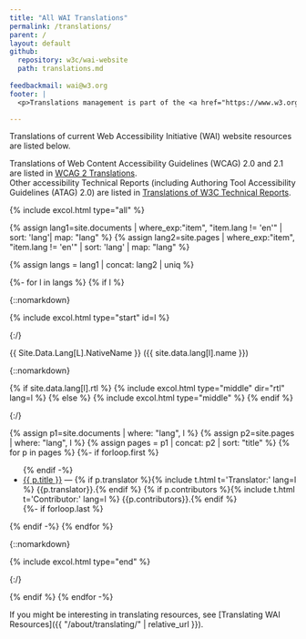 ```yaml
---
title: "All WAI Translations"
permalink: /translations/
parent: /
layout: default
github:
  repository: w3c/wai-website
  path: translations.md
  
feedbackmail: wai@w3.org
footer: |
  <p>Translations management is part of the <a href="https://www.w3.org/WAI/expand-access/">WAI Expanding Access project</a>, funded by the Ford Foundation.</p>

---
```


Translations of current Web Accessibility Initiative (WAI) website resources are listed below.

Translations of Web Content Accessibility Guidelines (WCAG) 2.0 and 2.1 are listed in [WCAG 2 Translations]( https://www.w3.org/WAI/standards-guidelines/wcag/translations/).<br>Other accessibility Technical Reports (including Authoring Tool Accessibility Guidelines (ATAG) 2.0) are listed in [Translations of W3C Technical Reports](https://www.w3.org/Translations/?filter=accessibility). <!-- When ARIA and other key ones are translated, list them here, too. ... if we haven't gotten them integrated in the list below yet. :-) -->

{% include excol.html type="all" %}

{% assign lang1=site.documents | where_exp:"item", "item.lang != 'en'" | sort: 'lang'| map: "lang" %}
{% assign lang2=site.pages | where_exp:"item", "item.lang != 'en'" | sort: 'lang' | map: "lang" %}

{% assign langs = lang1 | concat: lang2 | uniq %}

{%- for l in langs %}
{% if l %}

{::nomarkdown}

{% include excol.html type="start" id=l %}

{:/}

<span lang="{{l}}" bidi="auto" style="text-transform: capitalize;">{{ site.data.lang[l].nativeName }}</span> ({{ site.data.lang[l].name }})

{::nomarkdown}

  {% if site.data.lang[l].rtl %}
    {% include excol.html type="middle" dir="rtl" lang=l %}
  {% else %}
    {% include excol.html type="middle" %}
  {% endif %}

{:/}


  {% assign p1=site.documents | where: "lang", l %}
  {% assign p2=site.pages | where: "lang", l %}
  {% assign pages = p1 | concat: p2 | sort: "title" %}
  {% for p in pages %}
    {%- if forloop.first %}<ul lang="{{l}}">{% endif -%}
      <li><a href="{{ p.url | relative_url }}">{{ p.title }}</a> — {% if p.translator %}{% include t.html t='Translator:' lang=l %} {{p.translator}}.{% endif %}
    {% if p.contributors %}{% include t.html t='Contributor:' lang=l %} {{p.contributors}}.{% endif %}</li>
    {%- if forloop.last  %}</ul>{% endif -%}
  {% endfor %}

{::nomarkdown}

{% include excol.html type="end" %}

{:/}

{% endif %}
{% endfor -%}

If you might be interesting in translating resources, see [Translating WAI Resources]({{ "/about/translating/" | relative_url }}).
